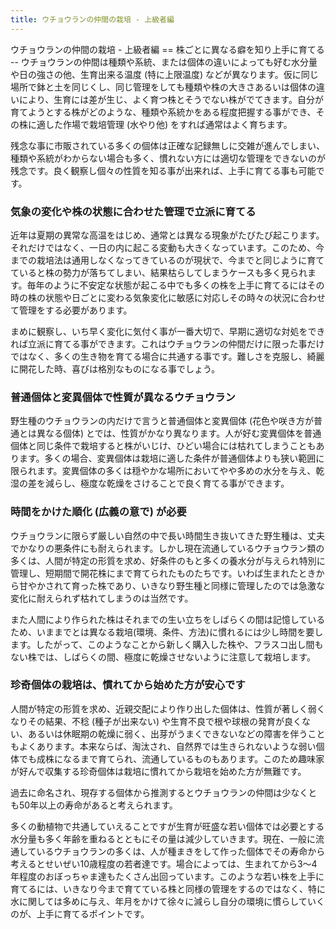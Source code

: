 ```yaml
---
title: ウチョウランの仲間の栽培 - 上級者編
---
```

<link rel="stylesheet" href="/assets/stylesheets/ponerorchis.css" />
ウチョウランの仲間の栽培 - 上級者編
==
株ごとに異なる癖を知り上手に育てる
--
ウチョウランの仲間は種類や系統、または個体の違いによっても好む水分量や日の強さの他、生育出来る温度 (特に上限温度) などが異なります。仮に同じ場所で鉢と土を同じくし、同じ管理をしても種類や株の大きさあるいは個体の違いにより、生育には差が生じ、よく育つ株とそうでない株がでてきます。自分が育てようとする株がどのような、種類や系統かをある程度把握する事ができ、その株に適した作場で栽培管理 (水やり他) をすれば通常はよく育ちます。

残念な事に市販されている多くの個体は正確な記録無しに交雑が進んでしまい、種類や系統がわからない場合も多く、慣れない方には適切な管理をできないのが残念です。良く観察し個々の性質を知る事が出来れば、上手に育てる事も可能です。

### 気象の変化や株の状態に合わせた管理で立派に育てる
近年は夏期の異常な高温をはじめ、通常とは異なる現象がたびたび起こります。それだけではなく、一日の内に起こる変動も大きくなっています。このため、今までの栽培法は通用しなくなってきているのが現状で、今までと同じように育てていると株の勢力が落ちてしまい、結果枯らしてしまうケースも多く見られます。毎年のように不安定な状態が起こる中でも多くの株を上手に育てるにはその時の株の状態や日ごとに変わる気象変化に敏感に対応しその時々の状況に合わせて管理をする必要があります。

まめに観察し、いち早く変化に気付く事が一番大切で、早期に適切な対処をできれば立派に育てる事ができます。これはウチョウランの仲間だけに限った事だけではなく、多くの生き物を育てる場合に共通する事です。難しさを克服し、綺麗に開花した時、喜びは格別なものになる事でしょう。

### 普通個体と変異個体で性質が異なるウチョウラン
野生種のウチョウランの内だけで言うと普通個体と変異個体 (花色や咲き方が普通とは異なる個体) とでは、性質がかなり異なります。人が好む変異個体を普通個体と同じ条件で栽培すると株がいじけ、ひどい場合には枯れてしまうこともあります。多くの場合、変異個体は栽培に適した条件が普通個体よりも狭い範囲に限られます。変異個体の多くは穏やかな場所においてやや多めの水分を与え、乾湿の差を減らし、極度な乾燥をさけることで良く育てる事ができます。

### 時間をかけた順化 (広義の意で) が必要
ウチョウランに限らず厳しい自然の中で長い時間生き抜いてきた野生種は、丈夫でかなりの悪条件にも耐えられます。しかし現在流通しているウチョウラン類の多くは、人間が特定の形質を求め、好条件のもと多くの養水分が与えられ特別に管理し、短期間で開花株にまで育てられたものたちです。いわば生まれたときから甘やかされて育った株であり、いきなり野生種と同様に管理したのでは急激な変化に耐えられず枯れてしまうのは当然です。

また人間により作られた株はそれまでの生い立ちをしばらくの間は記憶しているため、いままでとは異なる栽培(環境、条件、方法)に慣れるには少し時間を要します。したがって、このようなことから新しく購入した株や、フラスコ出し間もない株では、しばらくの間、極度に乾燥させないように注意して栽培します。

### 珍奇個体の栽培は、慣れてから始めた方が安心です
人間が特定の形質を求め、近親交配により作り出した個体は、性質が著しく弱くなりその結果、不稔 (種子が出来ない) や生育不良で根や球根の発育が良くない、あるいは休眠期の乾燥に弱く、出芽がうまくできないなどの障害を伴うこともよくあります。本来ならば、淘汰され、自然界では生きられないような弱い個体でも成株になるまで育てられ、流通しているものもあります。このため趣味家が好んで収集する珍奇個体は栽培に慣れてから栽培を始めた方が無難です。

過去に命名され、現存する個体から推測するとウチョウランの仲間は少なくとも50年以上の寿命があると考えられます。

多くの動植物で共通していえることですが生育が旺盛な若い個体では必要とする水分量も多く年齢を重ねるとともにその量は減少していきます。現在、一般に流通しているウチョウランの多くは、人が種まきをして作った個体でその寿命から考えるとせいぜい10歳程度の若者達です。場合によっては、生まれてから3～4年程度のおぼっちゃま達もたくさん出回っています。このような若い株を上手に育てるには、いきなり今まで育てている株と同様の管理をするのではなく、特に水に関しては多めに与え、年月をかけて徐々に減らし自分の環境に慣らしていくのが、上手に育てるポイントです。
